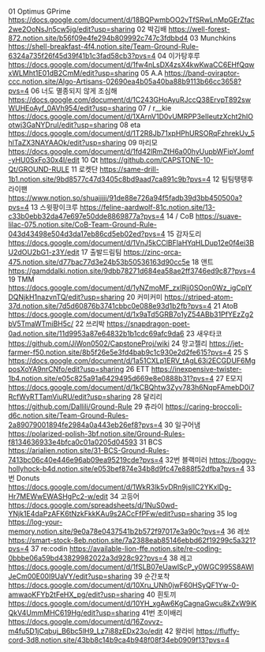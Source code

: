   01 Optimus GPrime	https://docs.google.com/document/d/18BQPwmbOO2vTfSRwLnMpGErZfac2we2OoNsJn5cw5jg/edit?usp=sharing
  02 박김배	https://well-forest-872.notion.site/b56f09e4fe294b809992c747c3fdbbd4
  03 Munchkins 	https://shell-breakfast-4f4.notion.site/Team-Ground-Rule-6324a735f26f45d39f41b1c3fad58cb3?pvs=4
  04 이가탕후루	https://docs.google.com/document/d/1fw4nLsDX4zsX4kwKwaCC6EHfQqwxWLMht1E01dB2CmM/edit?usp=sharing
  05 A.A 	https://band-oviraptor-ccc.notion.site/Algo-Artisans-02690ea4b05a40ba88b9113b66cc3658?pvs=4
  06 너도 멸종되지 않게 조심해	https://docs.google.com/document/d/1C243GHoAyuRJccQ38ErvpT892swWUHEoAyf_0AVh954/edit?usp=sharing
  07 / r__kie	https://docs.google.com/document/d/1XArnV1D0vUMRPP3eIIeutzXcht2hIOotwj3GaNYDruI/edit?usp=sharing
  08  eta	https://docs.google.com/document/d/1T2R8Jb71xpHPhURSORqFzhrekUv_5hlTaZX3NAYAAOk/edit?usp=sharing
  09 마리모	https://docs.google.com/document/d/1fd42lRmZtH6a00hyUupbWFipYJomf-yHU0SxFo30x4I/edit
  10 Qt	https://github.com/CAPSTONE-10-Qt/GROUND-RULE
  11 로켓단	https://same-drill-1b1.notion.site/9bd8577c47d3405c8bd9aad7ca891c9b?pvs=4
  12 팀팀탱탱후라이팬	https://www.notion.so/shuajjjjj/91de88e726a94f5fadb39d3bb450500a?pvs=4
  13 스윗팡이크루	https://feline-aardwolf-81c.notion.site/13-c33b0ebb32da47e697e50dde8869877a?pvs=4
  14 / CoB	https://suave-lilac-075.notion.site/CoB-Team-Ground-Rule-043d43498e504d3da17eb86cd5eb02ed?pvs=4
  15 감자도리	https://docs.google.com/document/d/1VnJ5kCClBFlaHYqHLDup12e0f4ei3BU2dOU2bG1-z3Y/edit
  17 출발드림팀	https://zinc-orca-475.notion.site/d77bac77d3e24b53b50536163d90cc5e
  18 앤트	https://gamddalki.notion.site/9dbb78271d684ea58ae2ff3746ed9c87?pvs=4
  19 TMM	https://docs.google.com/document/d/1yNZmoMF_zxIRjj0SOon0Wz_igCpIYDQNjkH1nazvnTQ/edit?usp=sharing
  20  커미커미	https://striped-atom-37d.notion.site/7d5d60876b3741cbbc0e088e93d1b2fb?pvs=4
  21 AtoB	https://docs.google.com/document/d/1x9aTd5GRB7o1yZ54ABb31PfYEzZg2bV5TmaWTmiBH5c/
  22 쓰리박 	https://snapdragon-poet-0ad.notion.site/11d9953a87e64832b1b1cdc69afc9da6
  23 새우타코	https://github.com/JiWon0502/CapstoneProj/wiki
  24 망고젤리	https://jet-farmer-f50.notion.site/8b5f26e5e3fd4bab9c1c930e2d2fe615?pvs=4
  25 S	https://docs.google.com/document/d/1a51CXLp1ERV_tAgL63i2ECGDUF6MgposXoYA9nrCNfo/edit?usp=sharing
  26 ETT	https://inexpensive-twister-1b4.notion.site/e05c825a91a6429495d669e8e0888b31?pvs=4
  27 E모지	https://docs.google.com/document/d/1kCBQhtw3Zyv783h6NqpFAmebD0i7RcfWyRTTamViuRU/edit?usp=sharing
  28 달리리	https://github.com/Dallili/Ground-Rule
  29 츄라이	https://caring-broccoli-d6c.notion.site/Team-Ground-Rules-2a89079001894fe2984a0a443eb26ef8?pvs=4
  30 일구어냄	https://polarized-polish-3bf.notion.site/Ground-Rules-f8134636933e4bfca0c01a0205d04593
  31 BCS	https://arialien.notion.site/31-BCS-Ground-Rules-7413bc06c40e446e96ab09ea95219cde?pvs=4
  32번 블랙미러	https://boggy-hollyhock-b4d.notion.site/e053bef874e34b8d9fc47e888f52dfba?pvs=4
  33번 Donuts	https://docs.google.com/document/d/1WkR3lk5vDRn9jslIC2YKxIDg-Hr7MEWwEWASHgPc2-w/edit
  34 고등어	https://docs.google.com/spreadsheets/d/1NuS0wd-YNjk1E4daPzAFK6tNzkFkkKAu9s2ACcFfPFw/edit?usp=sharing
  35 log	https://log-your-memory.notion.site/9e0a78e0437541b2b572f97017e3a90c?pvs=4
  36 레쏘	https://smart-stock-8eb.notion.site/7a2388eab85146ebbd62f19299c5a321?pvs=4
  37 re:codin	https://available-lion-ffe.notion.site/re-coding-0bbbe06a59bd43829982022a3d928c92?pvs=4
  38 레고	https://docs.google.com/document/d/1fSLB07eUawlScP_y0WGC995S8AWlJeCm00E00l9UaVY/edit?usp=sharing
  39 순간포착	https://docs.google.com/document/d/10Xru_UNh0jwF60HSyQF1Yw-0-amwaoKFYb2tFeHX_pg/edit?usp=sharing
  40 흰토끼	https://docs.google.com/document/d/10YH_xgAw6KgCagnaGwcu8kZxW9iKQkV4UmmMHC619Hg/edit?usp=sharing
  41번 초이배리	https://docs.google.com/document/d/16Zovvz-m4fu5D1jCqbuj_B6bc5lH9_Lz7i88zEDx23o/edit
  42 왈라비	https://fluffy-cord-3d8.notion.site/43bb8c14b9ca4b948f08f34eb0909f13?pvs=4
